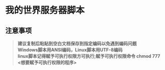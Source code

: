 # 我的世界服务器脚本

## 注意事项
> **建议复制后粘贴到空白文档保存到指定编码以免遇到编码问题**  
> **Windows脚本用ANSI编码，Linux脚本用UTF-8编码**  
> **linux脚本记得赋予可执行权限方可执行;赋予可执行权限命令 chmod 777 <想要赋予可执行权限的程序>**  